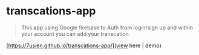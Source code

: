 # transcations-app
> This app using Google firebase to Auth from login/sign up and within your account you can add your transcation

[https://7usien.github.io/transcations-app/](view here | demo)
